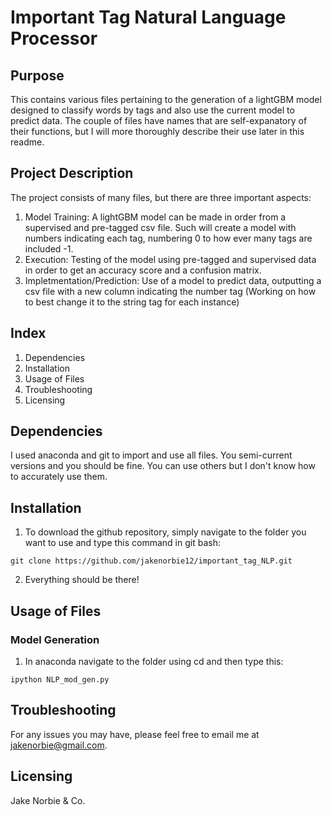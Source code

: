 # Important Tag Natural Language Processor

## Purpose
This contains various files pertaining to the generation of a lightGBM model designed to classify words by tags and also use the current model to predict data. The couple of files have names that are self-expanatory of their functions, but I will more thoroughly describe their use later in this readme.

## Project Description

The project consists of many files, but there are three important aspects:
1) Model Training: A lightGBM model can be made in order from a supervised and pre-tagged csv file. Such will create a model with numbers indicating each tag, numbering 0 to how ever many tags are included -1.
2) Execution: Testing of the model using pre-tagged and supervised data in order to get an accuracy score and a confusion matrix.
3) Impletmentation/Prediction: Use of a model to predict data, outputting a csv file with a new column indicating the number tag (Working on how to best change it to the string tag for each instance)

## Index

1. Dependencies
2. Installation
3. Usage of Files
4. Troubleshooting
5. Licensing

## Dependencies

I used anaconda and git to import and use all files. You semi-current versions and you should be fine. You can use others but I don't know how to accurately use them.

## Installation

1) To download the github repository, simply navigate to the folder you want to use and type this command in git bash:
```
git clone https://github.com/jakenorbie12/important_tag_NLP.git
```

2) Everything should be there!

## Usage of Files

### Model Generation

1) In anaconda navigate to the folder using cd and then type this:
```
ipython NLP_mod_gen.py
```

## Troubleshooting

For any issues you may have, please feel free to email me at jakenorbie@gmail.com.

## Licensing

Jake Norbie & Co.
